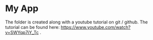# My App

The folder is created along with a youtube tutorial on git / github. The tutorial can be found here: https://www.youtube.com/watch?v=SWYqp7iY_Tc . 